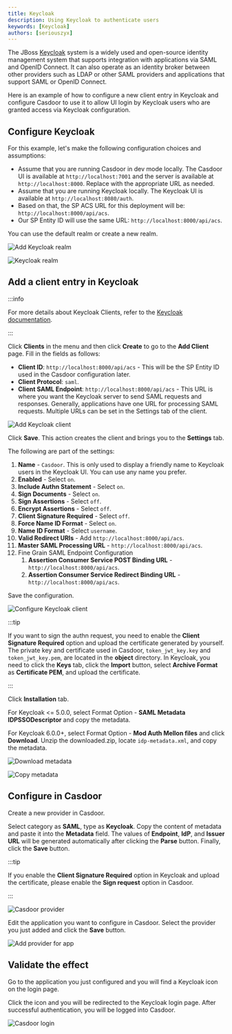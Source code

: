 ```yaml
---
title: Keycloak
description: Using Keycloak to authenticate users
keywords: [Keycloak]
authors: [seriouszyx]
---
```


The JBoss [Keycloak](https://www.keycloak.org/) system is a widely used and open-source identity management system that supports integration with applications via SAML and OpenID Connect. It can also operate as an identity broker between other providers such as LDAP or other SAML providers and applications that support SAML or OpenID Connect.

Here is an example of how to configure a new client entry in Keycloak and configure Casdoor to use it to allow UI login by Keycloak users who are granted access via Keycloak configuration.

## Configure Keycloak

For this example, let's make the following configuration choices and assumptions:

- Assume that you are running Casdoor in dev mode locally. The Casdoor UI is available at `http://localhost:7001` and the server is available at `http://localhost:8000`. Replace with the appropriate URL as needed.
- Assume that you are running Keycloak locally. The Keycloak UI is available at `http://localhost:8080/auth`.
- Based on that, the SP ACS URL for this deployment will be: `http://localhost:8000/api/acs`.
- Our SP Entity ID will use the same URL: `http://localhost:8000/api/acs`.

You can use the default realm or create a new realm.

![Add Keycloak realm](/img/providers/SAML/keycloak_realm_add.png)

![Keycloak realm](/img/providers/SAML/keycloak_realm.png)

## Add a client entry in Keycloak

:::info

For more details about Keycloak Clients, refer to the [Keycloak documentation](https://www.keycloak.org/docs/latest/server_admin/index.html#_client-saml-configuration).

:::

Click **Clients** in the menu and then click **Create** to go to the **Add Client** page. Fill in the fields as follows:

- **Client ID**: `http://localhost:8000/api/acs` - This will be the SP Entity ID used in the Casdoor configuration later.
- **Client Protocol**: `saml`.
- **Client SAML Endpoint**: `http://localhost:8000/api/acs` - This URL is where you want the Keycloak server to send SAML requests and responses. Generally, applications have one URL for processing SAML requests. Multiple URLs can be set in the Settings tab of the client.

![Add Keycloak client](/img/providers/SAML/keycloak_client_add.png)

Click **Save**. This action creates the client and brings you to the **Settings** tab.

The following are part of the settings:

1. **Name** - `Casdoor`. This is only used to display a friendly name to Keycloak users in the Keycloak UI. You can use any name you prefer.
2. **Enabled** - Select `on`.
3. **Include Authn Statement** - Select `on`.
4. **Sign Documents** - Select `on`.
5. **Sign Assertions** - Select `off`.
6. **Encrypt Assertions** - Select `off`.
7. **Client Signature Required** - Select `off`.
8. **Force Name ID Format** - Select `on`.
9. **Name ID Format** - Select `username`.
10. **Valid Redirect URIs** - Add `http://localhost:8000/api/acs`.
11. **Master SAML Processing URL** - `http://localhost:8000/api/acs`.
12. Fine Grain SAML Endpoint Configuration
    1. **Assertion Consumer Service POST Binding URL** - `http://localhost:8000/api/acs`.
    2. **Assertion Consumer Service Redirect Binding URL** - `http://localhost:8000/api/acs`.

Save the configuration.

![Configure Keycloak client](/img/providers/SAML/keycloak_client_configure.png)

:::tip

If you want to sign the authn request, you need to enable the **Client Signature Required** option and upload the certificate generated by yourself. The private key and certificate used in Casdoor, `token_jwt_key.key` and `token_jwt_key.pem`, are located in the **object** directory. In Keycloak, you need to click the **Keys** tab, click the **Import** button, select **Archive Format** as **Certificate PEM**, and upload the certificate.

:::

Click **Installation** tab.

For Keycloak <= 5.0.0, select Format Option - **SAML Metadata IDPSSODescriptor** and copy the metadata.

For Keycloak 6.0.0+, select Format Option - **Mod Auth Mellon files** and click **Download**. Unzip the downloaded.zip, locate `idp-metadata.xml`, and copy the metadata.

![Download metadata](/img/providers/SAML/keycloak_client_install.png)

![Copy metadata](/img/providers/SAML/keycloak_client_copy.png)

## Configure in Casdoor

Create a new provider in Casdoor.

Select category as **SAML**, type as **Keycloak**. Copy the content of metadata and paste it into the **Metadata** field. The values of **Endpoint**, **IdP**, and **Issuer URL** will be generated automatically after clicking the **Parse** button. Finally, click the **Save** button.

:::tip

If you enable the **Client Signature Required** option in Keycloak and upload the certificate, please enable the **Sign request** option in Casdoor.

:::

![Casdoor provider](/img/providers/SAML/keycloak_casdoor_provider.png)

Edit the application you want to configure in Casdoor. Select the provider you just added and click the **Save** button.

![Add provider for app](/img/providers/SAML/keycloak_casdoor_app.png)

## Validate the effect

Go to the application you just configured and you will find a Keycloak icon on the login page.

Click the icon and you will be redirected to the Keycloak login page. After successful authentication, you will be logged into Casdoor.

![Casdoor login](/img/providers/SAML/keycloak_casdoor_login.gif)
